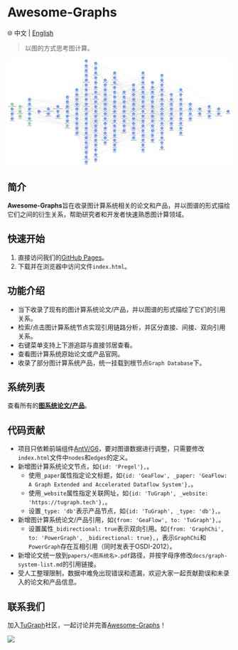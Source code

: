 # Awesome-Graphs

🌐️ 中文 | [English](README.md)

> 以图的方式思考图计算。

![](docs/images/awesome-graphs.png)


## 简介

**Awesome-Graphs**旨在收录图计算系统相关的论文和产品，并以图谱的形式描绘它们之间的衍生关系，帮助研究者和开发者快速熟悉图计算领域。

## 快速开始

1. 直接访问我们的[GitHub Pages](https://tugraph-family.github.io/Awesome-Graphs/)。
2. 下载并在浏览器中访问文件`index.html`。


## 功能介绍

* 当下收录了现有的图计算系统论文/产品，并以图谱的形式描绘了它们的引用关系。
* 检索/点击图计算系统节点实现引用链路分析，并区分直接、间接、双向引用关系。
* 右键菜单支持上下游追踪与直接邻居查看。
* 查看图计算系统原始论文或产品官网。
* 收录了部分图计算系统产品，统一挂载到根节点`Graph Database`下。


## 系统列表

查看所有的[**图系统论文/产品**](docs/graph-system-list.md)。

## 代码贡献

* 项目只依赖前端组件[AntV/G6](https://github.com/antvis/g6)，要对图谱数据进行调整，只需要修改`index.html`文件中`nodes`和`edges`的定义。
* 新增图计算系统论文节点，如`{id: 'Pregel'},`。
  - 使用`_paper`属性指定论文标题，如`{id: 'GeaFlow', _paper: 'GeaFlow: A Graph Extended and Accelerated Dataflow System'},`。
  - 使用`_website`属性指定关联网址，如`{id: 'TuGraph', _website: 'https://tugraph.tech'},`。
  - 设置`_type: 'db'`表示产品节点，如`{id: 'TuGraph', _type: 'db'},`。
* 新增图计算系统论文/产品引用，如`{from: 'GeaFlow', to: 'TuGraph'},`。
  - 设置属性`_bidirectional: true`表示双向引用。如`{from: 'GraphChi', to: 'PowerGraph', _bidirectional: true},`，表示`GraphChi`和`PowerGraph`存在互相引用（同时发表于OSDI-2012）。
* 新增论文统一放到`papers/<图系统名>.pdf`路径，并按字母序修改`docs/graph-system-list.md`的引用链接。
* 受人工整理限制，数据中难免出现错误和遗漏，欢迎大家一起贡献勘误和未录入的论文和产品信息。


## 联系我们

加入[TuGraph](https://github.com/TuGraph-family)社区，一起讨论并完善[Awesome-Graphs](https://github.com/TuGraph-family/Awesome-Graphs)！

![](docs/images/contacts.cn.png)

